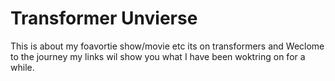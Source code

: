 # Transformer Unvierse
This is about my foavortie show/movie etc its on transformers and Weclome to the journey my links wil show you what I have been woktring on for a while.
